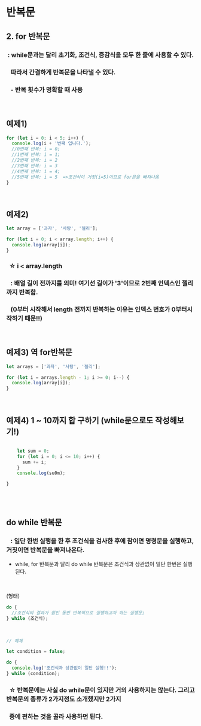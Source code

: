 # 반복문

## 2. for 반복문

### &nbsp;: while문과는 달리 초기화, 조건식, 증감식을 모두 한 줄에 사용할 수 있다.

### &nbsp;&nbsp; 따라서 간결하게 반복문을 나타낼 수 있다.

### &nbsp;&nbsp;&nbsp;\- 반복 횟수가 명확할 때 사용

<br>  
  
##  예제1)

```javascript
for (let i = 0; i < 5; i++) {
  console.log(i + '번째 입니다.');
  //0번째 반복: i = 0;
  //1번째 반복: i = 1;
  //2번째 반복: i = 2
  //3번째 반복: i = 3
  //4번째 반복: i = 4;
  //5번째 반복: i = 5  =>조건식이 거짓(i=5)이므로 for문을 빠져나옴
}
```

<br>

## 예제2)

```javascript
let array = ['과자', '사탕', '젤리'];

for (let i = 0; i < array.length; i++) {
  console.log(array[i]);
}
```

### &nbsp; ☆ i < array.length

### &nbsp;&nbsp; : 배열 길이 전까지를 의미! 여기선 길이가 '3'이므로 2번째 인덱스인 젤리까지 반복함.

### &nbsp;&nbsp; (0부터 시작해서 length 전까지 반복하는 이유는 인덱스 번호가 0부터시작하기 때문!!)

<br/>

## 예제3) 역 for반복문

```javascript
let arrays = ['과자', '사탕', '젤리'];

for (let i = arrays.length - 1; i >= 0; i--) {
  console.log(array[i]);
}
```

<br/>

## 예제4) 1 ~ 10까지 합 구하기 (while문으로도 작성해보기!)

```javascript

    let sum = 0;
    for (let i = 0; i <= 10; i++) {
      sum += i;
    }
    console.log(su0m);

}
```

<br>

<br>

## do while 반복문

### &nbsp;&nbsp; : 일단 한번 실행을 한 후 조건식을 검사한 후에 참이면 명령문을 실행하고, 거짓이면 반복문을 빠져나온다.

- while, for 반복문과 달리 do while 반복문은 조건식과 상관없이 일단 한번은 실행된다.

<br>

(형태)

```javascript
do {
  //조건식의 결과가 참인 동안 반복적으로 실행하고자 하는 실행문;
} while (조건식);
```

<br>

```javascript
// 예제

let condition = false;

do {
  console.log('조건식과 상관없이 일단 실행!!');
} while (condition);
```

### &nbsp; ☆ 반복문에는 사실 do while문이 있지만 거의 사용하지는 않는다. 그리고 반복문의 종류가 2가지정도 소개했지만 2가지

### &nbsp; 중에 편하는 것을 골라 사용하면 된다.
